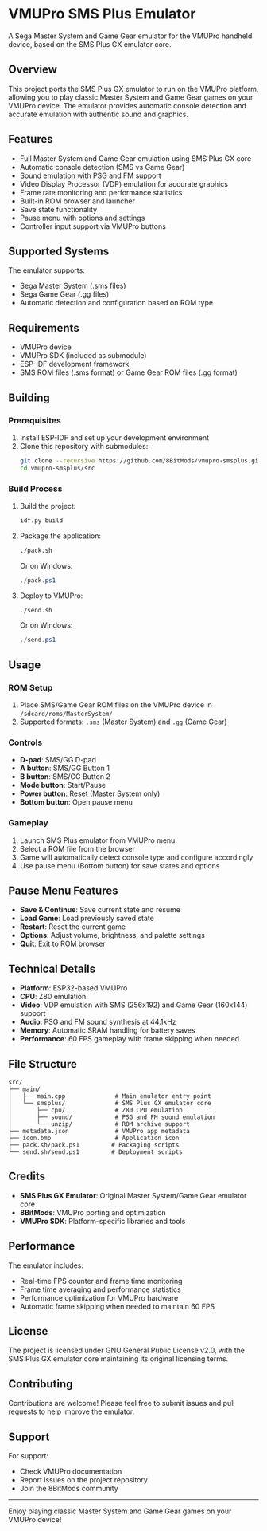 # VMUPro SMS Plus Emulator

A Sega Master System and Game Gear emulator for the VMUPro handheld device, based on the SMS Plus GX emulator core.

## Overview

This project ports the SMS Plus GX emulator to run on the VMUPro platform, allowing you to play classic Master System and Game Gear games on your VMUPro device. The emulator provides automatic console detection and accurate emulation with authentic sound and graphics.

## Features

- Full Master System and Game Gear emulation using SMS Plus GX core
- Automatic console detection (SMS vs Game Gear)
- Sound emulation with PSG and FM support
- Video Display Processor (VDP) emulation for accurate graphics
- Frame rate monitoring and performance statistics
- Built-in ROM browser and launcher
- Save state functionality
- Pause menu with options and settings
- Controller input support via VMUPro buttons

## Supported Systems

The emulator supports:

- Sega Master System (.sms files)
- Sega Game Gear (.gg files)
- Automatic detection and configuration based on ROM type

## Requirements

- VMUPro device
- VMUPro SDK (included as submodule)
- ESP-IDF development framework
- SMS ROM files (.sms format) or Game Gear ROM files (.gg format)

## Building

### Prerequisites

1. Install ESP-IDF and set up your development environment
2. Clone this repository with submodules:
   ```bash
   git clone --recursive https://github.com/8BitMods/vmupro-smsplus.git
   cd vmupro-smsplus/src
   ```

### Build Process

1. Build the project:

   ```bash
   idf.py build
   ```

2. Package the application:

   ```bash
   ./pack.sh
   ```

   Or on Windows:

   ```powershell
   ./pack.ps1
   ```

3. Deploy to VMUPro:
   ```bash
   ./send.sh
   ```
   Or on Windows:
   ```powershell
   ./send.ps1
   ```

## Usage

### ROM Setup

1. Place SMS/Game Gear ROM files on the VMUPro device in `/sdcard/roms/MasterSystem/`
2. Supported formats: `.sms` (Master System) and `.gg` (Game Gear)

### Controls

- **D-pad**: SMS/GG D-pad
- **A button**: SMS/GG Button 1
- **B button**: SMS/GG Button 2
- **Mode button**: Start/Pause
- **Power button**: Reset (Master System only)
- **Bottom button**: Open pause menu

### Gameplay

1. Launch SMS Plus emulator from VMUPro menu
2. Select a ROM file from the browser
3. Game will automatically detect console type and configure accordingly
4. Use pause menu (Bottom button) for save states and options

## Pause Menu Features

- **Save & Continue**: Save current state and resume
- **Load Game**: Load previously saved state
- **Restart**: Reset the current game
- **Options**: Adjust volume, brightness, and palette settings
- **Quit**: Exit to ROM browser

## Technical Details

- **Platform**: ESP32-based VMUPro
- **CPU**: Z80 emulation
- **Video**: VDP emulation with SMS (256x192) and Game Gear (160x144) support
- **Audio**: PSG and FM sound synthesis at 44.1kHz
- **Memory**: Automatic SRAM handling for battery saves
- **Performance**: 60 FPS gameplay with frame skipping when needed

## File Structure

```
src/
├── main/
│   ├── main.cpp              # Main emulator entry point
│   └── smsplus/              # SMS Plus GX emulator core
│       ├── cpu/              # Z80 CPU emulation
│       ├── sound/            # PSG and FM sound emulation
│       └── unzip/            # ROM archive support
├── metadata.json             # VMUPro app metadata
├── icon.bmp                  # Application icon
├── pack.sh/pack.ps1         # Packaging scripts
└── send.sh/send.ps1         # Deployment scripts
```

## Credits

- **SMS Plus GX Emulator**: Original Master System/Game Gear emulator core
- **8BitMods**: VMUPro porting and optimization
- **VMUPro SDK**: Platform-specific libraries and tools

## Performance

The emulator includes:

- Real-time FPS counter and frame time monitoring
- Frame time averaging and performance statistics
- Performance optimization for VMUPro hardware
- Automatic frame skipping when needed to maintain 60 FPS

## License

The project is licensed under GNU General Public License v2.0, with the SMS Plus GX emulator core maintaining its original licensing terms.

## Contributing

Contributions are welcome! Please feel free to submit issues and pull requests to help improve the emulator.

## Support

For support:

- Check VMUPro documentation
- Report issues on the project repository
- Join the 8BitMods community

---

Enjoy playing classic Master System and Game Gear games on your VMUPro device!
